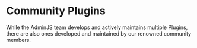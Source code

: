 # Community Plugins

While the AdminJS team develops and actively maintains multiple Plugins, there are also ones developed and maintained by our renowned community members.&#x20;
